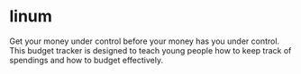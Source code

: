 # linum

Get your money under control before your money has you under control.
This budget tracker is designed to teach young people how to keep track of spendings and how to budget effectively.
